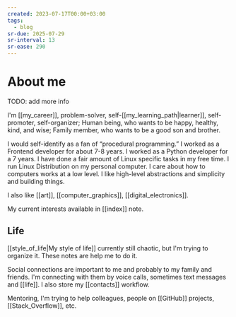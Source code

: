 ```yaml
---
created: 2023-07-17T00:00+03:00
tags:
  - blog
sr-due: 2025-07-29
sr-interval: 13
sr-ease: 290
---
```


# About me

TODO: add more info

I'm [[my_career]], problem-solver, self-[[my_learning_path|learner]], self-promoter, self-organizer; Human being, who wants to be happy, healthy, kind, and wise; Family member, who wants to be a good son and brother.

I would self-identify as a fan of “procedural programming.” I worked as a Frontend developer for about 7-8 years. I worked as a Python developer for a 7 years. I have done a fair amount of Linux specific tasks in my free time. I run Linux Distribution on my personal computer. I care about how to computers works at a low level. I like high-level abstractions and simplicity and building things.

I also like [[art]], [[computer_graphics]], [[digital_electronics]].

My current interests available in [[index]] note.

## Life

[[style_of_life|My style of life]] currently still chaotic, but I'm trying to organize it. These notes are help me to do it.

Social connections are important to me and probably to my family and friends. I'm connecting with them by voice calls, sometimes text messages and [[life]]. I also store my [[contacts]] workflow.

Mentoring, I'm trying to help colleagues, people on [[GitHub]] projects, [[Stack_Overflow]], etc.
